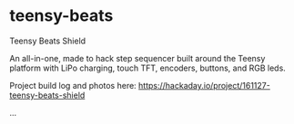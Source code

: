 # teensy-beats
Teensy Beats Shield

An all-in-one, made to hack step sequencer built around the Teensy platform with LiPo charging, touch TFT, encoders, buttons, and RGB leds.

Project build log and photos here:
https://hackaday.io/project/161127-teensy-beats-shield

...
